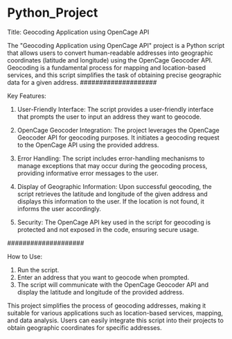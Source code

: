 # Python_Project
 
Title: Geocoding Application using OpenCage API

The "Geocoding Application using OpenCage API" project is a Python script that allows users to convert human-readable addresses into geographic coordinates (latitude and longitude) using the OpenCage Geocoder API. Geocoding is a fundamental process for mapping and location-based services, and this script simplifies the task of obtaining precise geographic data for a given address.
####################

Key Features:
1. User-Friendly Interface: The script provides a user-friendly interface that prompts the user to input an address they want to geocode.

2. OpenCage Geocoder Integration: The project leverages the OpenCage Geocoder API for geocoding purposes. It initiates a geocoding request to the OpenCage API using the provided address.

3. Error Handling: The script includes error-handling mechanisms to manage exceptions that may occur during the geocoding process, providing informative error messages to the user.

4. Display of Geographic Information: Upon successful geocoding, the script retrieves the latitude and longitude of the given address and displays this information to the user. If the location is not found, it informs the user accordingly.

5. Security: The OpenCage API key used in the script for geocoding is protected and not exposed in the code, ensuring secure usage.

####################

How to Use:
1. Run the script.
2. Enter an address that you want to geocode when prompted.
3. The script will communicate with the OpenCage Geocoder API and display the latitude and longitude of the provided address.

This project simplifies the process of geocoding addresses, making it suitable for various applications such as location-based services, mapping, and data analysis. Users can easily integrate this script into their projects to obtain geographic coordinates for specific addresses.
